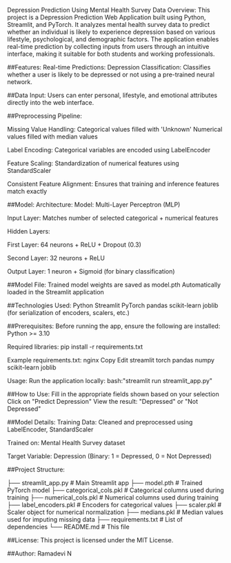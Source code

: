 Depression Prediction Using Mental Health Survey Data
Overview:
This project is a Depression Prediction Web Application built using Python, Streamlit, and PyTorch. It analyzes mental health survey data to predict whether an individual is likely to experience depression based on various lifestyle, psychological, and demographic factors. The application enables real-time prediction by collecting inputs from users through an intuitive interface, making it suitable for both students and working professionals.

##Features:
Real-time Predictions:
Depression Classification: Classifies whether a user is likely to be depressed or not using a pre-trained neural network.

##Data Input:
Users can enter personal, lifestyle, and emotional attributes directly into the web interface.

##Preprocessing Pipeline:

Missing Value Handling:
Categorical values filled with 'Unknown'
Numerical values filled with median values

Label Encoding:
Categorical variables are encoded using LabelEncoder

Feature Scaling:
Standardization of numerical features using StandardScaler

Consistent Feature Alignment:
Ensures that training and inference features match exactly

##Model:
Architecture:
Model: Multi-Layer Perceptron (MLP)

Input Layer: Matches number of selected categorical + numerical features

Hidden Layers:

First Layer: 64 neurons + ReLU + Dropout (0.3)

Second Layer: 32 neurons + ReLU

Output Layer: 1 neuron + Sigmoid (for binary classification)

##Model File:
Trained model weights are saved as model.pth
Automatically loaded in the Streamlit application

##Technologies Used:
Python
Streamlit
PyTorch
pandas
scikit-learn
joblib (for serialization of encoders, scalers, etc.)

##Prerequisites:
Before running the app, ensure the following are installed:
Python >= 3.10

Required libraries: pip install -r requirements.txt

Example requirements.txt:
nginx
Copy
Edit
streamlit
torch
pandas
numpy
scikit-learn
joblib

Usage:
Run the application locally:
bash:"streamlit run streamlit_app.py"

##How to Use:
Fill in the appropriate fields shown based on your selection
Click on "Predict Depression"
View the result: "Depressed" or "Not Depressed"

##Model Details:
Training Data: Cleaned and preprocessed using LabelEncoder, StandardScaler

Trained on: Mental Health Survey dataset

Target Variable: Depression (Binary: 1 = Depressed, 0 = Not Depressed)

##Project Structure:

├── streamlit_app.py                # Main Streamlit app
├── model.pth                       # Trained PyTorch model
├── categorical_cols.pkl            # Categorical columns used during training
├── numerical_cols.pkl              # Numerical columns used during training
├── label_encoders.pkl              # Encoders for categorical values
├── scaler.pkl                      # Scaler object for numerical normalization
├── medians.pkl                     # Median values used for imputing missing data
├── requirements.txt                # List of dependencies
└── README.md                       # This file

##License:
This project is licensed under the MIT License.

##Author:
Ramadevi N








